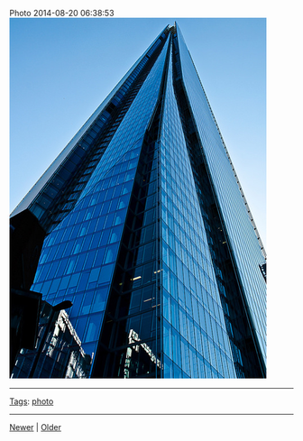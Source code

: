 <!--
title: Photo 2014-08-20 06
date: 2020-06-28T14:49:39.979Z
tags: photo
-->




Photo 2014-08-20 06:38:53
![](95262601587-0.jpg)

<!--BOTTOM-POST-NAVIGATION-->
---

[Tags](tags.md): [photo](tag-photo.md)

---

[Newer](95111041717.md) | [Older](95293540682.md)